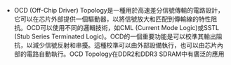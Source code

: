 - OCD (Off-Chip Driver) Topology是一種用於高速差分信號傳輸的電路設計，它可以在芯片外部提供一個驅動器，以將信號放大和匹配到傳輸線的特性阻抗。OCD可以使用不同的邏輯技術，如CML (Current Mode Logic)或SSTL (Stub Series Terminated Logic)。OCD的一個重要功能是可以校準其輸出阻抗，以減少信號反射和串擾。這種校準可以由外部設備執行，也可以由芯片內部的電路自動執行。OCD Topology在DDR2和DDR3 SDRAM中有廣泛的應用